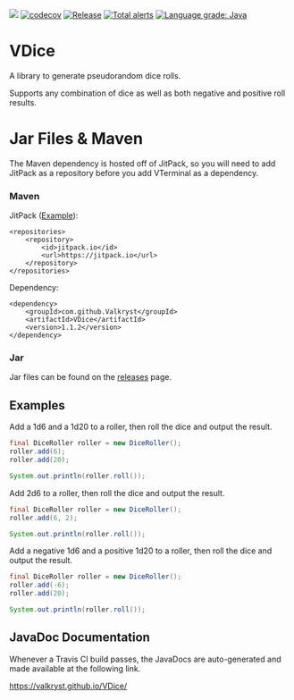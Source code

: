 ![](https://codebuild.us-east-1.amazonaws.com/badges?uuid=eyJlbmNyeXB0ZWREYXRhIjoiK0RwTG80S3pER1Y1d0J0T25aV2txeEM5djdVbUl1UmdtU3JWN0c0QUYvTHlFUW5yL2FSQXo2bVVvQnpVbjNoSlZDU2h1c1NkWnpVNHVQQkZjaFNiUHFRPSIsIml2UGFyYW1ldGVyU3BlYyI6ImY2WVhDeStnT2UyNlJLTmwiLCJtYXRlcmlhbFNldFNlcmlhbCI6MX0%3D&branch=master) [![codecov](https://codecov.io/gh/Valkryst/VDice/branch/master/graph/badge.svg)](https://codecov.io/gh/Valkryst/VDice) [![Release](https://jitpack.io/v/Valkryst/VDice.svg)](https://jitpack.io/#Valkryst/VDice)
[![Total alerts](https://img.shields.io/lgtm/alerts/g/Valkryst/VDice.svg?logo=lgtm&logoWidth=18)](https://lgtm.com/projects/g/Valkryst/VDice/alerts/) [![Language grade: Java](https://img.shields.io/lgtm/grade/java/g/Valkryst/VDice.svg?logo=lgtm&logoWidth=18)](https://lgtm.com/projects/g/Valkryst/VDice/context:java)

# VDice

A library to generate pseudorandom dice rolls.

Supports any combination of dice as well as both negative and positive roll results.

# Jar Files & Maven

The Maven dependency is hosted off of JitPack, so you will need to add JitPack as a repository before you add VTerminal as a dependency.

### Maven

JitPack ([Example](https://github.com/Valkryst/VTerminal/blob/master/pom.xml)):

    <repositories>
        <repository>
            <id>jitpack.io</id>
            <url>https://jitpack.io</url>
        </repository>
    </repositories>

Dependency:

    <dependency>
        <groupId>com.github.Valkryst</groupId>
        <artifactId>VDice</artifactId>
        <version>1.1.2</version>
    </dependency>

### Jar

Jar files can be found on the [releases](https://github.com/Valkryst/VDice/releases) page.

## Examples
Add a 1d6 and a 1d20 to a roller, then roll the dice and output the result.

```java
final DiceRoller roller = new DiceRoller();
roller.add(6);
roller.add(20);

System.out.println(roller.roll());
```

Add 2d6 to a roller, then roll the dice and output the result.

```java
final DiceRoller roller = new DiceRoller();
roller.add(6, 2);

System.out.println(roller.roll());
```

Add a negative 1d6 and a positive 1d20 to a roller, then roll the dice and output the result.

```java
final DiceRoller roller = new DiceRoller();
roller.add(-6);
roller.add(20);

System.out.println(roller.roll());
```

## JavaDoc Documentation

Whenever a Travis CI build passes, the JavaDocs are auto-generated and made available at the following link.

https://valkryst.github.io/VDice/
